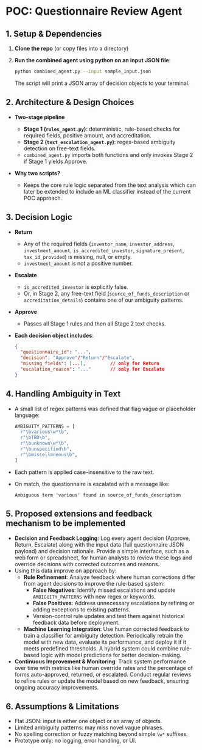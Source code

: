 # POC: Questionnaire Review Agent

## 1. Setup & Dependencies

1. **Clone the repo** (or copy files into a directory)

2. **Run the combined agent using python on an input JSON file**:

   ```bash
   python combined_agent.py --input sample_input.json
   ```

   The script will print a JSON array of decision objects to your terminal.

## 2. Architecture & Design Choices

- **Two-stage pipeline**
  - **Stage 1 (`rules_agent.py`)**: deterministic, rule-based checks for required fields, positive amount, and accreditation.
  - **Stage 2 (`text_escalation_agent.py`)**: regex-based ambiguity detection on free-text fields.
  - `combined_agent.py` imports both functions and only invokes Stage 2 if Stage 1 yields Approve.

- **Why two scripts?**
  - Keeps the core rule logic separated from the text analysis which can later be extended to include an ML classifier instead of the current POC approach.

## 3. Decision Logic

- **Return**
  - Any of the required fields (`investor_name`, `investor_address`, `investment_amount`, `is_accredited_investor`, `signature_present`, `tax_id_provided`) is missing, null, or empty.
  - `investment_amount` is not a positive number.

- **Escalate**
  - `is_accredited_investor` is explicitly false.
  - Or, in Stage 2, any free-text field (`source_of_funds_description` or `accreditation_details`) contains one of our ambiguity patterns.

- **Approve**
  - Passes all Stage 1 rules and then all Stage 2 text checks.

- **Each decision object includes**:

   ```json
   {
     "questionnaire_id": "...",
     "decision": "Approve"/"Return"/"Escalate",
     "missing_fields": [...],         // only for Return
     "escalation_reason": "..."       // only for Escalate
   }
   ```

## 4. Handling Ambiguity in Text

- A small list of regex patterns was defined that flag vague or placeholder language:

   ```python
   AMBIGUITY_PATTERNS = [
     r"\bvarious\w*\b",
     r"\bTBD\b",
     r"\bunknown\w*\b",
     r"\bunspecified\b",
     r"\bmiscellaneous\b",
   ]
   ```

- Each pattern is applied case-insensitive to the raw text.
- On match, the questionnaire is escalated with a message like:

   ```
   Ambiguous term 'various' found in source_of_funds_description
   ```

## 5. Proposed extensions and feedback mechanism to be implemented

- **Decision and Feedback Logging**: Log every agent decision (Approve, Return, Escalate) along with the input data (full questionnaire JSON payload) and decision rationale. Provide a simple interface, such as a web form or spreadsheet, for human analysts to review these logs and override decisions with corrected outcomes and reasons.
- Using this data improve on approach by:
  - **Rule Refinement**: Analyze feedback where human corrections differ from agent decisions to improve the rule-based system:
    - **False Negatives**: Identify missed escalations and update `AMBIGUITY_PATTERNS` with new regex or keywords.
    - **False Positives**: Address unnecessary escalations by refining or adding exceptions to existing patterns.
    - Version-control rule updates and test them against historical feedback data before deployment.
  - **Machine Learning Integration**: Use human corrected feedback to train a classifier for ambiguity detection. Periodically retrain the model with new data, evaluate its performance, and deploy it if it meets predefined thresholds. A hybrid system could combine rule-based logic with model predictions for better decision-making.
- **Continuous Improvement & Monitoring**: Track system performance over time with metrics like human override rates and the percentage of forms auto-approved, returned, or escalated. Conduct regular reviews to refine rules or update the model based on new feedback, ensuring ongoing accuracy improvements.

## 6. Assumptions & Limitations

- Flat JSON: input is either one object or an array of objects.
- Limited ambiguity patterns: may miss novel vague phrases.
- No spelling correction or fuzzy matching beyond simple `\w*` suffixes.
- Prototype only: no logging, error handling, or UI.

